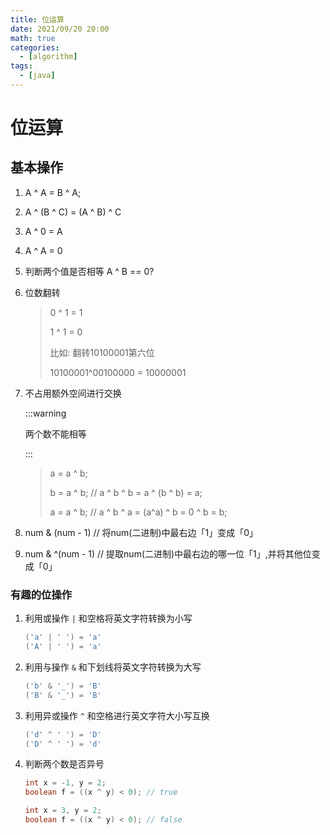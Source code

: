 ```yaml
---
title: 位运算
date: 2021/09/20 20:00
math: true
categories:
  - [algorithm]
tags:
  - [java]
---
```


# 位运算

## 基本操作

1. A ^ A = B ^ A;

2. A ^ (B ^ C) = (A ^ B) ^ C

3. A ^ 0 = A

4. A ^ A = 0

5. 判断两个值是否相等 A ^ B == 0?

6. 位数翻转

   > 0 ^ 1 = 1
   >
   > 1 ^ 1 = 0
   >
   > 比如: 翻转10100001第六位
   >
   > 10100001^00100000 = 10000001

7. 不占用额外空间进行交换

   :::warning

   两个数不能相等

   :::

   > a = a ^ b; 
   >
   > b = a ^ b; // a ^ b ^ b = a ^ (b ^ b) = a;
   >
   > a = a ^ b; // a ^ b ^ a = (a^a) ^ b = 0 ^ b = b;

8. num & (num - 1) // 将num(二进制)中最右边「1」变成「0」
9. num & ^(num - 1) // 提取num(二进制)中最右边的哪一位「1」,并将其他位变成「0」

### 有趣的位操作

1. 利用或操作 `|` 和空格将英文字符转换为小写

   ```java
   ('a' | ' ') = 'a'
   ('A' | ' ') = 'a'
   ```

2. 利用与操作 `&` 和下划线将英文字符转换为大写

   ```java
   ('b' & '_') = 'B'
   ('B' & '_') = 'B'
   ```

3. 利用异或操作 `^` 和空格进行英文字符大小写互换

    ```java
    ('d' ^ ' ') = 'D'
    ('D' ^ ' ') = 'd'
    ```

4. 判断两个数是否异号

   ```java
   int x = -1, y = 2;
   boolean f = ((x ^ y) < 0); // true
   
   int x = 3, y = 2;
   boolean f = ((x ^ y) < 0); // false
   ```



